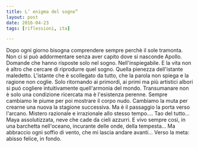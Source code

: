 ```yaml
---
title: L’ enigma del sogno”
layout: post
date: 2016-04-23
tags: [riflessioni, ita]

---
```


Dopo ogni giorno bisogna comprendere sempre  perchè il sole tramonta. Non ci si può addormentare senza aver capito dove si nasconde Apollo. Domande che hanno risposte solo nel sogno. Nell'inspiegabile. E la vita non è altro che cercare di riprodurre quel sogno. Quella pienezza dell'istante maledetto. L'istante che è scollegato da tutto, che la parola non spiega e la ragione non coglie. Solo ritornando ai primordi, ai primi ma più artistici albori si puó cogliere intuitivamente quell'armonia del mondo. Transumanare non è solo una condizione ricercata ma è l'esistenza perenne. Sempre cambiamo le piume per poi mostrare il corpo nudo. Cambiamo la muta per crearne una nuova la stagione successiva. Ma è il passaggio la porta verso l'arcano. Mistero razionale e irrazionale allo stesso tempo.... Tao del tutto... Maya assolutizzata, neve che cade da cieli azzurri. E vivo sempre così, in una barchetta nell'oceano, incurante delle onde, della tempesta... Ma abbraccio ogni soffio di vento, che mi lascia andare avanti... Verso la meta: abisso felice, in fondo.
